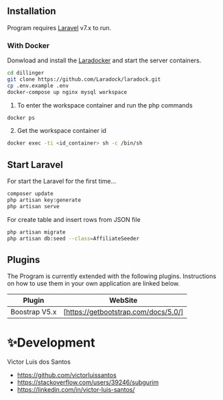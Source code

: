 ## Installation

Program requires [Laravel](https://laravel.com/docs/7.x) v7.x to run.

### With Docker
Donwload and install the [Laradocker](https://laradock.io/) and start the server containers.
```sh
cd dillinger
git clone https://github.com/Laradock/laradock.git
cp .env.example .env
docker-compose up nginx mysql workspace
```

1. To enter the workspace container and run the php commands 
```sh
docker ps
```
2. Get the workspace container id 

```sh
docker exec -ti <id_container> sh -c /bin/sh
```

## Start Laravel

For start the Laravel for the first time...
```sh
composer update
php artisan key:generate
php artisan serve
```

For create table and insert rows from JSON file
```sh
php artisan migrate
php artisan db:seed --class=AffiliateSeeder
```

## Plugins
The Program is currently extended with the following plugins.
Instructions on how to use them in your own application are linked below.

| Plugin | WebSite |
| ------ | ------ |
| Boostrap V5.x | [https://getbootstrap.com/docs/5.0/]


#  ✨Development
Victor Luis dos Santos

- https://github.com/victorluissantos
- https://stackoverflow.com/users/39246/subgurim
- https://linkedin.com/in/victor-luis-santos/
